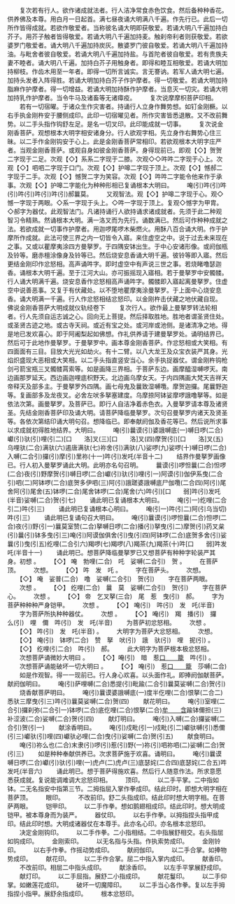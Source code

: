 <!-- { "loadSidebar": true } -->
　　复次若有行人。欲作诸成就法者。行人洁净常食赤色饮食。然后备种种香花。供养佛及本尊。用白月一日起首。满七昼夜诵大明满八千遍。作先行已。此后一切所作皆得成就。若欲作敬爱者。当称彼名诵大明即获敬爱。若诵大明八千遍加持白芥子。用芥子触者皆得敬爱。若诵大明八千遍加持麦。触刹帝利者则获敬爱。若欲婆罗门敬爱者。诵大明八千遍加持炭灰。散婆罗门彼自敬爱。若诵大明八千遍加持油。与毗舍者彼自敬爱。若诵大明八千遍加持盐。与首陀者彼自敬爱。若有贵族夫妻不睦者。诵大明八千遍。加持白芥子用触身者。即得和睦互相敬爱。若诵大明加持柳枝。作齿木用至一年者。即得一切所言诚实。言无謇讷。若军人诵大明七遍。加持头发者入阵得胜。若诵大明加持白芥子作护摩者。得一切敬爱。若诵大明加持脂麻作护摩者。得一切增益。若诵大明加持酥作护摩者。当息灭一切灾。若诵大明加持乳作护摩者。当令牛马及诸畜等无诸瘴疫。
　　复次说摩摩枳菩萨印相。
　　若有一切宿曜。于诸众生作灾害者。持诵行人立身作舞势想。如钉金刚橛。以右手执金刚杵安于腰侧成印。此印一切宿曜见者。所作灾害皆悉退散。又不改前舞势。以二手头指作钩舒左足。是名一切叉印。此印能成就一切事。
　　复次说金刚香菩萨。观想根本大明字相安诸身分。行人欲观字相。先立身作右舞势心住三昧。以二手作金刚钩安于心上。此是金刚香菩萨常相印。若欲观根本大明字庄严者。当观金刚香菩萨。或观自身如彼金刚香菩萨。身得现前已。即观【◇】贺贺二字现于二足。次观【◇】系系二字现于二膝。次观◇◇吽吽二字现于心上。次观【◇】呬呬二字现于口门。次观【◇】护嗥二字现于顶上。次观【◇】憾郝二字现于二手。次观【◇】憾贺二字为笑容。次观【◇】吽吽二字能令他来作于承事。次观【◇】护嗥二字能化为种种形相已复诵根本大明曰。
　　唵(引)吽(引)吽(引)吽(引)吽(引)吽(引)郝曩莫。
　　又观智法。观【◇】护嗥二字现于心。观◇憾一字现于两眼。◇系一字现于头上。◇吽一字现于顶上。复观◇憾字为甲胄。◇郝字为器仗。此观智法门。凡诸持诵行人欲持诵求诸成就者。先须于此二种观智习令精熟。然诵根本大明。满一洛叉而为先行。诵数满已。然后可作种种成就之法。若欲成就一切事作护摩者。用迦啰尾啰木柴燃火。用酥八百合诵大明。作于护摩所作成就。此法可使三界之内一切皆令入寤。来住虚空之中。说于过去未来现在之事。又或以瞿摩夷涂四方曼拏罗。于四隅安钵出生。于中心安诸形像。或阏伽瓶及铃等。磨赤檀涂像身及铃等已。然后烧安息香诵大明千遍。彼铃等即入寤。然后更结金刚印作忿怒相。高声诵吽字。即时虚空中有声说三世之事。若烧睹噜瑟迦香。诵根本大明千遍。至于江河大山。亦可振摇现入寤相。若于曼拏罗中安髑髅。行人诵大明满千遍。烧安息香作忿怒相高声诵吽字。髑髅即入寤起离曼拏罗。住虚空中说善恶事。又复于有伏藏处。以不堕地瞿摩夷涂曼拏罗。于上面中心烧安息香。诵大明满一千遍。行人作忿怒相结忿怒印。以金刚杵击伏藏之地伏藏自现。
佛说金刚香菩萨大明成就仪轨经卷下
　　复次行人。欲作最上曼拏罗转法轮相者。行人先须自运志诚之心。回向无上菩提。然后择取胜地。胜地者谓圣贤住处。或圣贤古迹之地。或古寺天祠。或近有宝之处。或河岸或池侧。是诸清净之地。得是地已发欢喜心。即于阿阇梨起如佛想。作礼供养请于建曼拏罗处。诵明结界已。然后可于此地作曼拏罗。于曼拏罗中。画本尊金刚香菩萨。作忿怒相或大笑相。有四面面有三目。目放大光光如劫火。有十二臂。以八大龙王及众宝衣装严其身。光焰炽盛现大恶相或大笑相。以二手头指直竖安当心。余手执捉器仗。谓金刚杵钩枪剑弓箭宝瓶三叉髑髅罥索等。如是画降三界相。于菩萨东边。画摩醯湿嚩啰天。南边画那罗延天。西边画迦哩底枳野天。北边画乌摩女天。于内四隅画大梵天吉祥天帝释天及部多主。于曼拏罗外四隅。画七母鬼及曩致湿嚩囕。摩贺迦攞。尾曩野迦等。复画部多及龙夜叉。必舍左吠多拏塞建度。乌摩捺阿钵娑摩啰誐噜拏等。如是依法次第。画曼拏罗。及菩萨已。即行人自洁净着赤色衣。入曼拏罗请本尊及诸贤圣。先结金刚香菩萨印及诵大明。请菩萨降临曼拏罗。次句召曼拏罗内诸天及贤圣等。各依次第结印诵大明句召。想降临已。即奉献阏伽及香花等已。然后说所求事以求成就初得胜地结界。大明曰。
　　唵(引)曩谟(引)婆誐嚩底(一)嚩日啰(二合)巘(引)驮(引)哩(引二)[口　　洛]叉(三)[口　　洛]叉(四)摩贺(引)[口　　洛]叉(五)乌哩驮(二合)满驮(六)遏唐满驮(七)祢舍(引)满驮(八)娑啰(九)娑啰(十)嚩日啰(二合)入嚩(二合引)攞(引)摩(引)里祢(十一)吽(引)发吒(半音十二)
　　结界作曼拏罗画像已。行人初入曼拏罗诵此大明。此明亦名句召明。
　　曩谟(引)啰怛曩(二合)怛啰(二合)夜(引)野摩贺(引)嚩日啰(二合)巘(引)驮(引)哩(引一)阿谟(引)伽伊系曳(二合引)呬(二)阿钵啰(二合)底贺多伊呬(三)阿(引)誐蹉婆誐嚩底尸伽囕(二合四)阿(引)尾舍阿(引)尾舍(五)钵啰(二合)尾舍钵啰(二合)尾舍(六)吽(引)[口　　弱]吽(引)发吒(半音)娑嚩(二合)贺(引七)
　　诵此明已复诵根本大明曰。
　　唵(引一)纥哩(二合引二)吽(引三)
　　诵此明已复诵根本心明曰。
　　唵(引一)吽(引二)阿(引乌当切)吽(引三)
　　诵此明已复诵句召大明曰。
　　唵(引)曩谟(引)啰怛曩(二合)怛啰(二合)夜(引)野(引一)曩莫室赞(二合)拏嚩日啰(二合)播(引)拏曳(引二)摩贺(引)药叉枲(引)曩(引)钵多曳(引三)唵(引)阿谟伽俱舍(引)曳(引四)阿钵啰(二合)底贺多舍(引)娑曩(引)曳(引五)纥哩(二合引六)羯啰(七)羯啰(八)羯茶(九)羯茶(十)吽[口　　弱]吽发吒(半音十一)
　　诵此明已。想菩萨降临曼拏罗已又想菩萨有种种字轮装严其身。初想
。
　　【◇】
唵　勃哩(二合)　吒　娑嚩(二合引)　贺
。
　　在菩萨顶。
　　次想。
　　【◇】
吽　发　吒
。
　　字在菩萨头。
　　次想。
　　【◇】
唵　娑普(二合)　噜　娑嚩(二合引)　贺(引)
　　字在菩萨两眼。
　　次想
。
　　【◇】
纥哩(二合)　曩　莫　娑嚩(二合引)　贺(引)
　　字在菩萨心。
　　次想
。
　　【◇】
帝　乞叉拏(三合)　尾　惹　曳(引)　郝。
　　字为菩萨种种种严身铠甲。
　　次想
。
　　【◇】
唵(引)　吽(引)　发　吒(半音)
　　字为菩萨所执种种器仗。
　　次想
。
　　【◇】
唵(引)　羯　播(引)　攞　么(引)　哩　儞　吽(引)　发　吒(半音)
　　为菩萨初忿怒相。
　　次想
。
　　【◇】
吽(引)　发　吒(半音)
。
　　大明字为菩萨大忿怒相。
　　次想。
　　【◇】
唵(引)　钵啰(二合)　赞　拏　吠(引)　誐　驮(引)　哩　抳(引)
。
　　【◇】
纥哩(引二合)　吽(引)　郝。
　　此大明字为菩萨根本极忿怒相。
　　次想菩萨诵微妙大明曰
。
　　【◇】唵(引)　暗　惹[口　　籠](二合)　吽(引)
。
　　次想菩萨诵能破坏一切大明曰
。
　　【◇】
唵(引)　惹[口　　籠](二合)　莎嚩(二合)
　　如是作观智。得一一现前已。行人身心欢喜。以头面作礼。即捧阏伽献菩萨。献阏伽明曰。
　　唵(引)萨哩嚩(二合)悉提(引)毗踰(二合引)曩莫娑嚩(二合)贺(引)
　　烧香献菩萨明曰。
　　唵(引)曩谟婆誐嚩底(一)度半仡哩(二合)恨拏(二合二)悉驮三摩曳(引三)吽(引)曩莫娑嚩(二合)贺(四)
　　献花明曰。
　　唵(引)室哩(二合引)攞刹弥(二合引一)钵啰(二合)底仡哩(二合)恨拏(二合)[牟　　含](切身二)踰钵儞担(三)补涩波(二合)娑嚩(二合)贺(引四)
　　献灯明曰。
　　唵(引)入嚩(二合)攞娑嚩(二合引)贺(引一)
　　献涂香明曰。
　　唵(引)戍毗(引一)戍毗(引二)巘驮嚩(引)悉儞(引三)巘驮(引)哩(四)巘驮必哩(二合)曳(引)娑嚩(二合)贺(引五)
　　献食明曰。
　　唵(引)祢么也(二合)末隶(引)啰(引)惹(引)野(一)祢(引)呬祢呬(二)娑嚩(二合)贺(引三)
　　如是种种奉献供养已。次求菩萨施于欢喜。诵明曰。
　　唵(引)曩谟嚩日啰(二合)巘(引)驮(引)哩(一)虎卢(二)虎卢(三)底瑟姹(二合四)底瑟姹(二合五)吽发吒(半音六)
　　诵此明已。想于菩萨得施欢喜。然后行人随意作法。所求意愿悉获成就。复说能调难调大忿怒印相。
　　顶印。
　　以二手平掌。二中指如钵。二无名指安中指第三节。二拇指屈入掌作拳成印。结此印时。即想大明字相在菩萨顶。
　　眼印。
　　不改前印。舒二头指成印。结此印时想大明字相。在菩萨两眼。
　　铠甲印。
　　以二手作拳。想如鹅翅相成印。结此印时。想大明成铠甲。被本尊身而为装严。
　　器仗印。
　　以右手作拳。以拇指捏头指甲成印。结此印时想。大明成诸器仗在本尊手。此亦名心印。亦名根本忿怒印。
　　决定金刚钩印。
　　以二手作拳。二小指相结。二中指展舒相交。右头指屈如钩成印。
　　金刚索印。
　　以无名指与头指。作执索势成印。
　　金刚铃印。
　　以右手作拳。作摇动势成印。
　　献阏伽印。
　　以二手合掌。如捧物势成印。
　　献花印。
　　以二手作合掌。屈二中指入掌内成印。
　　献香印。
　　不改前印。相屈二中指头成印。
　　献涂香印。
　　以左手平掌展舒成印。
　　献灯印。
　　以二手屈指。展舒二小指成印。
　　献花鬘印。
　　以二手仰掌。如嫩莲花成印。
　　破坏一切魔障印。
　　以二手当心各作拳。复以左手拇指捏小指甲。展舒余指成印。
　　根本忿怒印。
